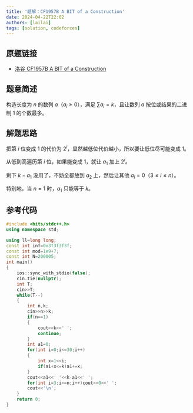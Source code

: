 ```yaml
---
title: '题解：CF1957B A BIT of a Construction'
date: 2024-04-22T22:02
authors: [lailai]
tags: [solution, codeforces]
---
```


## 原题链接

- [洛谷 CF1957B A BIT of a Construction](https://www.luogu.com.cn/problem/CF1957B)

<!-- truncate -->

## 题意简述

构造长度为 $n$ 的数列 $a$（$a_i\ge 0$），满足 $\sum a_i=k$，且让数列 $a$ 按位或结果的二进制 $1$ 的个数最多。

## 解题思路

把第 $i$ 位变成 $1$ 的代价为 $2^i$，显然越低位代价越小，所以要让低位尽可能变成 $1$。

从低到高遍历第 $i$ 位，如果能变成 $1$，就让 $a_1$ 加上 $2^i$。

剩下 $k-a_1$ 没用了，不妨全都放到 $a_2$ 上，然后让其他 $a_i=0$（$3\le i \le n$）。

特别地，当 $n=1$ 时，$a_1$ 只能等于 $k$。

## 参考代码

```cpp
#include <bits/stdc++.h>
using namespace std;

using ll=long long;
const int inf=0x3f3f3f3f;
const int mod=1e9+7;
const int N=200005;
int main()
{
	ios::sync_with_stdio(false);
	cin.tie(nullptr);
	int T;
	cin>>T;
	while(T--)
	{
		int n,k;
		cin>>n>>k;
		if(n==1)
		{
			cout<<k<<' ';
			continue;
		}
		int a1=0;
		for(int i=0;i<=30;i++)
		{
			int x=1<<i;
			if(a1+x<=k)a1+=x;
		}
		cout<<a1<<' '<<k-a1<<' ';
		for(int i=3;i<=n;i++)cout<<0<<' ';
		cout<<'\n';
	}
	return 0;
}
```
